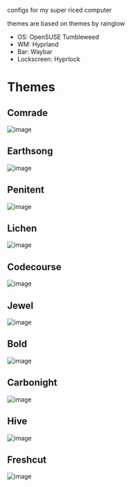 configs for my super riced computer

themes are based on themes by rainglow

- OS: OpenSUSE Tumbleweed 
- WM: Hyprland
- Bar: Waybar
- Lockscreen: Hyprlock

# Themes
## Comrade
![image](screenshots/comrade.png)
## Earthsong
![image](screenshots/earthsong.png)
## Penitent
![image](screenshots/penitent.png)
## Lichen
![image](screenshots/lichen.png)
## Codecourse
![image](screenshots/codecourse.png)
## Jewel
![image](screenshots/jewel.png)
## Bold
![image](screenshots/bold.png)
## Carbonight
![image](screenshots/carbonight.png)
## Hive
![image](screenshots/hive.png)
## Freshcut
![image](screenshots/freshcut.png)